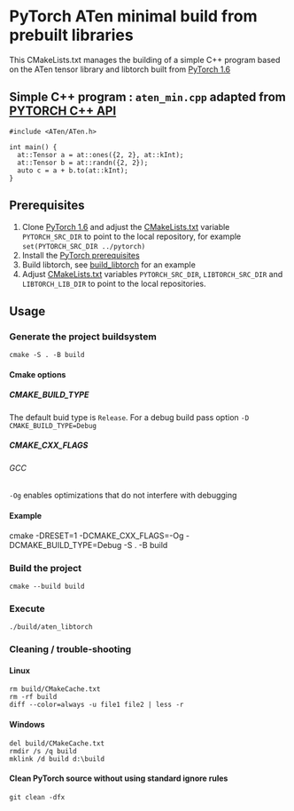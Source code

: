 # PyTorch ATen minimal build from prebuilt libraries
This CMakeLists.txt manages the building of a simple C++ program based on the ATen tensor library and libtorch built from [PyTorch 1.6](https://github.com/pytorch/pytorch/tree/1.6)
## Simple C++ program : `aten_min.cpp` adapted from [PYTORCH C++ API](https://pytorch.org/cppdocs/)
    #include <ATen/ATen.h>

    int main() {
      at::Tensor a = at::ones({2, 2}, at::kInt);
      at::Tensor b = at::randn({2, 2});
      auto c = a + b.to(at::kInt);
    }
## Prerequisites
1. Clone [PyTorch 1.6](https://github.com/pytorch/pytorch/tree/1.6) and adjust the [CMakeLists.txt](CMakeLists.txt) variable `PYTORCH_SRC_DIR` to point to the local repository, for example `set(PYTORCH_SRC_DIR ../pytorch)`
2. Install the [PyTorch prerequisites](https://github.com/pytorch/pytorch/tree/1.6#from-source)
3. Build libtorch, see [build_libtorch](https://github.com/shanemcandrewai/build_libtorch) for an example
4. Adjust [CMakeLists.txt](CMakeLists.txt) variables `PYTORCH_SRC_DIR`, `LIBTORCH_SRC_DIR` and `LIBTORCH_LIB_DIR` to point to the local repositories.
## Usage
### Generate the project buildsystem
    cmake -S . -B build
#### Cmake options
##### CMAKE_BUILD_TYPE 
The default buid type is `Release`. For a debug build pass option `-D CMAKE_BUILD_TYPE=Debug`
##### CMAKE_CXX_FLAGS
###### GCC
`-Og` enables optimizations that do not interfere with debugging
#### Example
cmake -DRESET=1 -DCMAKE_CXX_FLAGS=-Og -DCMAKE_BUILD_TYPE=Debug -S . -B build
### Build the project
    cmake --build build
### Execute
    ./build/aten_libtorch
### Cleaning / trouble-shooting
#### Linux
    rm build/CMakeCache.txt
    rm -rf build
    diff --color=always -u file1 file2 | less -r
#### Windows
    del build/CMakeCache.txt
    rmdir /s /q build
    mklink /d build d:\build
#### Clean PyTorch source without using standard ignore rules
    git clean -dfx
